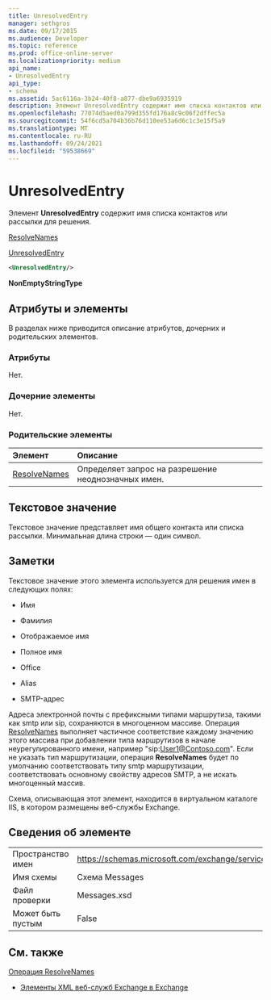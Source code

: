 ```yaml
---
title: UnresolvedEntry
manager: sethgros
ms.date: 09/17/2015
ms.audience: Developer
ms.topic: reference
ms.prod: office-online-server
ms.localizationpriority: medium
api_name:
- UnresolvedEntry
api_type:
- schema
ms.assetid: 5ac6116a-3b24-40f8-a877-dbe9a6935919
description: Элемент UnresolvedEntry содержит имя списка контактов или рассылки для решения.
ms.openlocfilehash: 77074d5aed0a799d355fd176a8c9c06f2dffec5a
ms.sourcegitcommit: 54f6cd5a704b36b76d110ee53a6d6c1c3e15f5a9
ms.translationtype: MT
ms.contentlocale: ru-RU
ms.lasthandoff: 09/24/2021
ms.locfileid: "59538669"
---
```

# <a name="unresolvedentry"></a>UnresolvedEntry

Элемент **UnresolvedEntry** содержит имя списка контактов или рассылки для решения. 
  
[ResolveNames](resolvenames.md)
  
[UnresolvedEntry](unresolvedentry.md)
  
```xml
<UnresolvedEntry/>
```

 **NonEmptyStringType**
## <a name="attributes-and-elements"></a>Атрибуты и элементы

В разделах ниже приводится описание атрибутов, дочерних и родительских элементов.
  
### <a name="attributes"></a>Атрибуты

Нет.
  
### <a name="child-elements"></a>Дочерние элементы

Нет.
  
### <a name="parent-elements"></a>Родительские элементы

|**Элемент**|**Описание**|
|:-----|:-----|
|[ResolveNames](resolvenames.md) <br/> |Определяет запрос на разрешение неоднозначных имен.  <br/> |
   
## <a name="text-value"></a>Текстовое значение

Текстовое значение представляет имя общего контакта или списка рассылки. Минимальная длина строки — один символ.
  
## <a name="remarks"></a>Заметки

Текстовое значение этого элемента используется для решения имен в следующих полях:
  
- Имя
    
- Фамилия
    
- Отображаемое имя
    
- Полное имя
    
- Office
    
- Alias
    
- SMTP-адрес
    
Адреса электронной почты с префиксными типами маршрутиза, такими как smtp или sip, сохраняются в многоценном массиве. Операция [ResolveNames](resolvenames-operation.md) выполняет частичное соответствие каждому значению этого массива при добавлении типа маршрутизов в начале неурегулированного имени, например "sip:User1@Contoso.com". Если не указать тип маршрутизации, операция **ResolveNames** будет по умолчанию соответствовать типу smtp маршрутизации, соответствовать основному свойству адресов SMTP, а не искать многоценный массив. 
  
Схема, описывающая этот элемент, находится в виртуальном каталоге IIS, в котором размещены веб-службы Exchange.
  
## <a name="element-information"></a>Сведения об элементе

|||
|:-----|:-----|
|Пространство имен  <br/> |https://schemas.microsoft.com/exchange/services/2006/messages  <br/> |
|Имя схемы  <br/> |Схема Messages  <br/> |
|Файл проверки  <br/> |Messages.xsd  <br/> |
|Может быть пустым  <br/> |False  <br/> |
   
## <a name="see-also"></a>См. также



[Операция ResolveNames](resolvenames-operation.md)


- [Элементы XML веб-служб Exchange в Exchange](ews-xml-elements-in-exchange.md)

